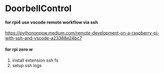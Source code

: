 # DoorbellControl

#### for rpi4 use vscode remote workflow via ssh

https://pythononpow.medium.com/remote-development-on-a-raspberry-pi-with-ssh-and-vscode-a23388e24bc7

#### for rpi zero w

1. install extension ssh fs
2. setup ssh logs